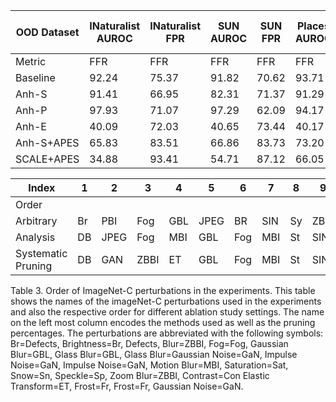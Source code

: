 <!-- Page 11 -->

| OOD Dataset | INaturalist AUROC | INaturalist FPR | SUN AUROC | SUN FPR | Places AUROC | Places FPR | Textures AUROC | Textures FPR | Ninco AUROC | Ninco FPR | SSB Hand AUROC | SSB Hand FPR | Average AUROC | Average FPR |
|---|---|---|---|---|---|---|---|---|---|---|---|---|---|---|
| Metric | FFR | FFR | FFR | FFR | FFR | FFR | FFR | FFR | FFR | FFR | FFR | FFR | FFR | FFR |
| Baseline | 92.24 | 75.37 | 91.82 | 70.62 | 93.71 | 76.27 | 84.17 | 72.41 | 91.12 | 60.56 | 97.55 | 52.44 | 92.77 | 69.38 |
| Anh-S | 91.41 | 66.95 | 82.31 | 71.37 | 91.29 | 65.47 | 83.53 | 74.65 | 97.94 | 59.25 | 96.67 | 49.35 | 95.44 | 63.65 |
| Anh-P | 97.93 | 71.07 | 97.29 | 62.09 | 94.17 | 70.66 | 94.16 | 63.57 | 97.66 | 58.23 | 97.11 | 49.07 | 73.11 |
| Anh-E | 40.09 | 72.03 | 40.65 | 73.44 | 40.17 | 70.66 | 40.82 | 65.82 | 40.30 | 91.28 | 88.48 | 80.64 | 78.18 |
| Anh-S+APES | 65.83 | 83.51 | 66.86 | 83.73 | 73.20 | 86.58 | 83.21 | 51.65 | 86.52 | 65.95 | 93.84 | 55.14 | 66.19 | 78.23 |
| SCALE+APES | 34.88 | 93.41 | 54.71 | 87.12 | 66.05 | 82.83 | 52.71 | 87.62 | 86.22 | 65.99 | 93.52 | 57.76 | 64.68 | 79.12 |

| Index | 1 | 2 | 3 | 4 | 5 | 6 | 7 | 8 | 9 | 10 | 11 | 12 | 13 | 14 | 15 | 16 | 17 | 18 | 19 |
|---|---|---|---|---|---|---|---|---|---|---|---|---|---|---|---|---|---|---|---|
| Order | | | | | | | | | | | | | | | | | | | |
| Arbitrary | Br | PBI | Fog | GBL | JPEG | BR | SIN | Sy | ZBBI | Gen | ET | Fr | GAN | RV | MBI | St | Sn | SN |
| Analysis | DB | JPEG | Fog | MBI | GBL | Fog | MBI | St | SIN | Br | Fr | Sat | Sp | Con | SIN | GAN | RV | MBI |
| Systematic Pruning | DB | GAN | ZBBI | ET | GBL | Fog | MBI | St | SIN | Br | Fr | Sat | Sp | Con | SIN | GAN | RV | MBI |

Table 3. Order of ImageNet-C perturbations in the experiments. This table shows the names of the imageNet-C perturbations used in the experiments and also the respective order for different ablation study settings. The name on the left most column encodes the methods used as well as the pruning percentages. The perturbations are abbreviated with the following symbols: Br=Defects, Brightness=Br, Defects, Blur=ZBBI, Fog=Fog, Gaussian Blur=GBL, Glass Blur=GBL, Glass Blur=Gaussian Noise=GaN, Impulse Noise=GaN, Impulse Noise=GaN, Motion Blur=MBI, Saturation=Sat, Snow=Sn, Speckle=Sp, Zoom Blur=ZBBI, Contrast=Con Elastic Transform=ET, Frost=Fr, Frost=Fr, Gaussian Noise=GaN.